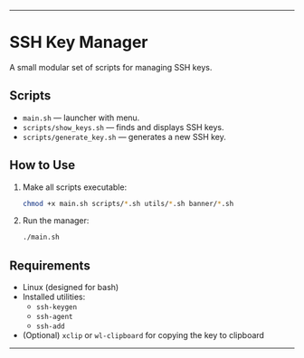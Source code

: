 
---

# SSH Key Manager

A small modular set of scripts for managing SSH keys.

## Scripts

- `main.sh` — launcher with menu.
- `scripts/show_keys.sh` — finds and displays SSH keys.
- `scripts/generate_key.sh` — generates a new SSH key.

## How to Use

1. Make all scripts executable:
   ```bash
   chmod +x main.sh scripts/*.sh utils/*.sh banner/*.sh
   ```

2. Run the manager:
   ```bash
   ./main.sh
   ```

## Requirements

- Linux (designed for bash)
- Installed utilities:
  - `ssh-keygen`
  - `ssh-agent`
  - `ssh-add`
- (Optional) `xclip` or `wl-clipboard` for copying the key to clipboard

---